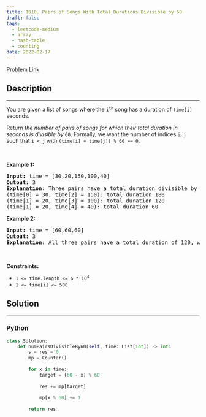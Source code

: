 ```yaml
---
title: 1010. Pairs of Songs With Total Durations Divisible by 60
draft: false
tags: 
  - leetcode-medium
  - array
  - hash-table
  - counting
date: 2022-02-17
---
```


[Problem Link](https://leetcode.com/problems/pairs-of-songs-with-total-durations-divisible-by-60/)

## Description

---
<p>You are given a list of songs where the <code>i<sup>th</sup></code> song has a duration of <code>time[i]</code> seconds.</p>

<p>Return <em>the number of pairs of songs for which their total duration in seconds is divisible by</em> <code>60</code>. Formally, we want the number of indices <code>i</code>, <code>j</code> such that <code>i &lt; j</code> with <code>(time[i] + time[j]) % 60 == 0</code>.</p>

<p>&nbsp;</p>
<p><strong class="example">Example 1:</strong></p>

<pre>
<strong>Input:</strong> time = [30,20,150,100,40]
<strong>Output:</strong> 3
<strong>Explanation:</strong> Three pairs have a total duration divisible by 60:
(time[0] = 30, time[2] = 150): total duration 180
(time[1] = 20, time[3] = 100): total duration 120
(time[1] = 20, time[4] = 40): total duration 60
</pre>

<p><strong class="example">Example 2:</strong></p>

<pre>
<strong>Input:</strong> time = [60,60,60]
<strong>Output:</strong> 3
<strong>Explanation:</strong> All three pairs have a total duration of 120, which is divisible by 60.
</pre>

<p>&nbsp;</p>
<p><strong>Constraints:</strong></p>

<ul>
	<li><code>1 &lt;= time.length &lt;= 6 * 10<sup>4</sup></code></li>
	<li><code>1 &lt;= time[i] &lt;= 500</code></li>
</ul>


## Solution

---
### Python
``` py title='pairs-of-songs-with-total-durations-divisible-by-60'
class Solution:
    def numPairsDivisibleBy60(self, time: List[int]) -> int:
        s = res = 0
        mp = Counter()
        
        for x in time:
            target = (60 - x) % 60
            
            res += mp[target]
            
            mp[x % 60] += 1
        
        return res
```

